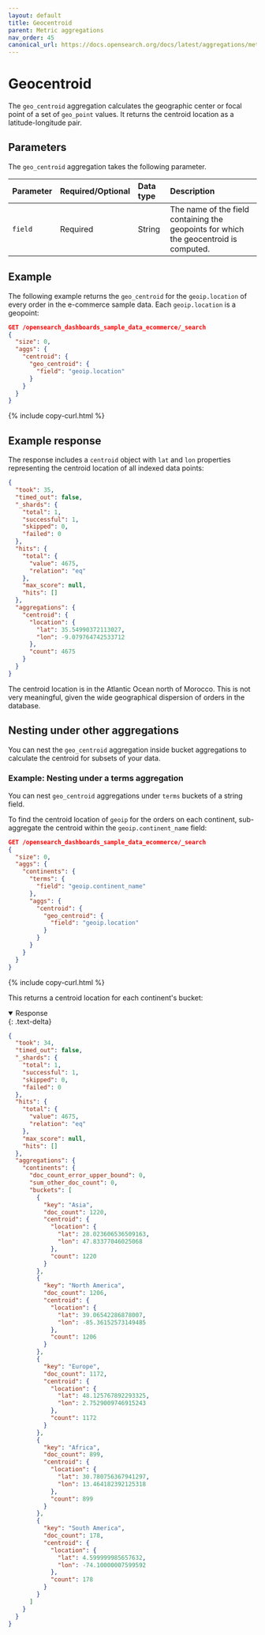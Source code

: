 ```yaml
---
layout: default
title: Geocentroid
parent: Metric aggregations
nav_order: 45
canonical_url: https://docs.opensearch.org/docs/latest/aggregations/metric/geocentroid/
---
```


# Geocentroid

The `geo_centroid` aggregation calculates the geographic center or focal point of a set of `geo_point` values. It returns the centroid location as a latitude-longitude pair.

## Parameters

The `geo_centroid` aggregation takes the following parameter.

| Parameter        | Required/Optional | Data type      | Description |
| :--              | :--               | :--            | :--         |
| `field`          | Required          | String         | The name of the field containing the geopoints for which the geocentroid is computed. |

## Example

The following example returns the `geo_centroid` for the `geoip.location` of every order in the e-commerce sample data. Each `geoip.location` is a geopoint:


```json
GET /opensearch_dashboards_sample_data_ecommerce/_search
{
  "size": 0,
  "aggs": {
    "centroid": {
      "geo_centroid": {
        "field": "geoip.location"
      }
    }
  }
}
```
{% include copy-curl.html %}

## Example response

The response includes a `centroid` object with `lat` and `lon` properties representing the centroid location of all indexed data points:

```json
{
  "took": 35,
  "timed_out": false,
  "_shards": {
    "total": 1,
    "successful": 1,
    "skipped": 0,
    "failed": 0
  },
  "hits": {
    "total": {
      "value": 4675,
      "relation": "eq"
    },
    "max_score": null,
    "hits": []
  },
  "aggregations": {
    "centroid": {
      "location": {
        "lat": 35.54990372113027,
        "lon": -9.079764742533712
      },
      "count": 4675
    }
  }
}
```

The centroid location is in the Atlantic Ocean north of Morocco. This is not very meaningful, given the wide geographical dispersion of orders in the database.

## Nesting under other aggregations

You can nest the `geo_centroid` aggregation inside bucket aggregations to calculate the centroid for subsets of your data.

### Example: Nesting under a terms aggregation

You can nest `geo_centroid` aggregations under `terms` buckets of a string field.

To find the centroid location of `geoip` for the orders on each continent, sub-aggregate the centroid within the `geoip.continent_name` field:

```json
GET /opensearch_dashboards_sample_data_ecommerce/_search
{
  "size": 0,
  "aggs": {
    "continents": {
      "terms": {
        "field": "geoip.continent_name"
      },
      "aggs": {
        "centroid": {
          "geo_centroid": {
            "field": "geoip.location"
          }
        }
      }
    }
  }
}
```
{% include copy-curl.html %}

This returns a centroid location for each continent's bucket:

<details open markdown="block">
  <summary>
    Response
  </summary>
  {: .text-delta}

```json
{
  "took": 34,
  "timed_out": false,
  "_shards": {
    "total": 1,
    "successful": 1,
    "skipped": 0,
    "failed": 0
  },
  "hits": {
    "total": {
      "value": 4675,
      "relation": "eq"
    },
    "max_score": null,
    "hits": []
  },
  "aggregations": {
    "continents": {
      "doc_count_error_upper_bound": 0,
      "sum_other_doc_count": 0,
      "buckets": [
        {
          "key": "Asia",
          "doc_count": 1220,
          "centroid": {
            "location": {
              "lat": 28.023606536509163,
              "lon": 47.83377046025068
            },
            "count": 1220
          }
        },
        {
          "key": "North America",
          "doc_count": 1206,
          "centroid": {
            "location": {
              "lat": 39.06542286878007,
              "lon": -85.36152573149485
            },
            "count": 1206
          }
        },
        {
          "key": "Europe",
          "doc_count": 1172,
          "centroid": {
            "location": {
              "lat": 48.125767892293325,
              "lon": 2.7529009746915243
            },
            "count": 1172
          }
        },
        {
          "key": "Africa",
          "doc_count": 899,
          "centroid": {
            "location": {
              "lat": 30.780756367941297,
              "lon": 13.464182392125318
            },
            "count": 899
          }
        },
        {
          "key": "South America",
          "doc_count": 178,
          "centroid": {
            "location": {
              "lat": 4.599999985657632,
              "lon": -74.10000007599592
            },
            "count": 178
          }
        }
      ]
    }
  }
}
```
</details>
